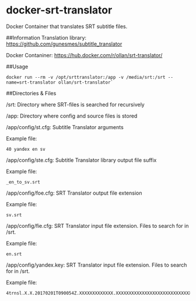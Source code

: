 # docker-srt-translator
Docker Container that translates SRT subtitle files.


##Information
Translation library: https://github.com/gunesmes/subtitle_translator

Docker Contaniner: https://hub.docker.com/r/ollan/srt-translator/

##Usage

```
docker run --rm -v /opt/srttranslator:/app -v /media/srt:/srt --name=srt-translator ollan/srt-translator`
```

##Directories & Files

/srt: Directory where SRT-files is searched for recursively


/app: Directory where config and source files is stored


/app/config/st.cfg: Subtitle Translator arguments

Example file:
```
40 yandex en sv
```


/app/config/ste.cfg: Subtitle Translator library output file suffix

Example file:
```
_en_to_sv.srt
```


/app/config/foe.cfg: SRT Translator output file extension

Example file:
```
sv.srt
```


/app/config/fie.cfg: SRT Translator input file extension. Files to search for in /srt.

Example file:
```
en.srt
```


/app/config/yandex.key: SRT Translator input file extension. Files to search for in /srt.

Example file:
```
4trnsl.X.X.20170201T090054Z.XXXXXXXXXXXXX.XXXXXXXXXXXXXXXXXXXXXXXXXXXXXXXXXX
```
